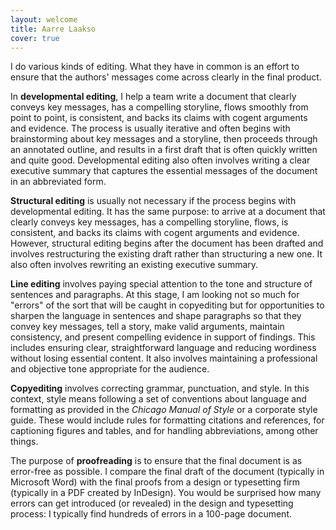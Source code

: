 ```yaml
---
layout: welcome
title: Aarre Laakso
cover: true
---
```


I do various kinds of editing. What they have in common is an effort to ensure
that the authors' messages come across clearly in the final product.

In **developmental editing**, I help a team write a document that clearly
conveys key messages, has a compelling storyline, flows smoothly from point to
point, is consistent, and backs its claims with cogent arguments and evidence.
The process is usually iterative and often begins with brainstorming about key
messages and a storyline, then proceeds through an annotated outline, and
results in a first draft that is often quickly written and quite good.
Developmental editing also often involves writing a clear executive summary that
captures the essential messages of the document in an abbreviated form.

**Structural editing** is usually not necessary if the process begins with
developmental editing. It has the same purpose: to arrive at a document that
clearly conveys key messages, has a compelling storyline, flows, is consistent,
and backs its claims with cogent arguments and evidence. However, structural
editing begins after the document has been drafted and involves restructuring
the existing draft rather than structuring a new one. It also often involves
rewriting an existing executive summary.

**Line editing** involves paying special attention to the tone and structure of
sentences and paragraphs. At this stage, I am looking not so much for "errors"
of the sort that will be caught in copyediting but for opportunities to sharpen
the language in sentences and shape paragraphs so that they convey key messages,
tell a story, make valid arguments, maintain consistency, and present compelling
evidence in support of findings. This includes ensuring clear, straightforward
language and reducing wordiness without losing essential content. It also
involves maintaining a professional and objective tone appropriate for the
audience.

**Copyediting** involves correcting grammar, punctuation, and style. In this
context, style means following a set of conventions about language and
formatting as provided in the *Chicago Manual of Style* or a corporate style
guide. These would include rules for formatting citations and references, for
captioning figures and tables, and for handling abbreviations, among other
things.

The purpose of **proofreading** is to ensure that the final document is as
error-free as possible. I compare the final draft of the document (typically in
Microsoft Word) with the final proofs from a design or typesetting firm
(typically in a PDF created by InDesign). You would be surprised how many errors
can get introduced (or revealed) in the design and typesetting process: I
typically find hundreds of errors in a 100-page document.

<!--projects-->